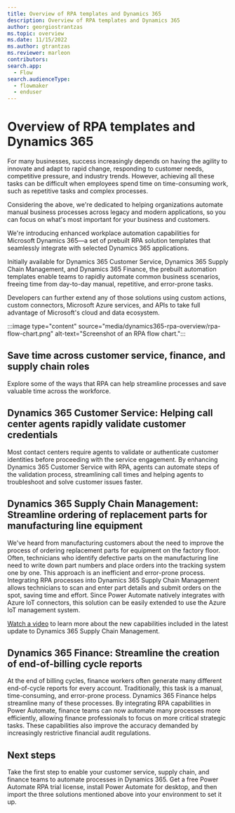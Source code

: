 ```yaml
---
title: Overview of RPA templates and Dynamics 365
description: Overview of RPA templates and Dynamics 365
author: georgiostrantzas
ms.topic: overview
ms.date: 11/15/2022
ms.author: gtrantzas
ms.reviewer: marleon
contributors:
search.app: 
  - Flow
search.audienceType: 
  - flowmaker
  - enduser
---
```


# Overview of RPA templates and Dynamics 365

For many businesses, success increasingly depends on having the agility to innovate and adapt to rapid change, responding to customer needs, competitive pressure, and industry trends. However, achieving all these tasks can be difficult when employees spend time on time-consuming work, such as repetitive tasks and complex processes.

Considering the above, we're dedicated to helping organizations automate manual business processes across legacy and modern applications, so you can focus on what's most important for your business and customers.

We're introducing enhanced workplace automation capabilities for Microsoft Dynamics 365—a set of prebuilt RPA solution templates that seamlessly integrate with selected Dynamics 365 applications.

Initially available for Dynamics 365 Customer Service, Dynamics 365 Supply Chain Management, and Dynamics 365 Finance, the prebuilt automation templates enable teams to rapidly automate common business scenarios, freeing time from day-to-day manual, repetitive, and error-prone tasks.

Developers can further extend any of those solutions using custom actions, custom connectors, Microsoft Azure services, and APIs to take full advantage of Microsoft's cloud and data ecosystem.

:::image type="content" source="media/dynamics365-rpa-overview/rpa-flow-chart.png" alt-text="Screenshot of an RPA flow chart.":::

## Save time across customer service, finance, and supply chain roles

Explore some of the ways that RPA can help streamline processes and save valuable time across the workforce.

## Dynamics 365 Customer Service: Helping call center agents rapidly validate customer credentials

Most contact centers require agents to validate or authenticate customer identities before proceeding with the service engagement. By enhancing Dynamics 365 Customer Service with RPA, agents can automate steps of the validation process, streamlining call times and helping agents to troubleshoot and solve customer issues faster.

## Dynamics 365 Supply Chain Management: Streamline ordering of replacement parts for manufacturing line equipment

We've heard from manufacturing customers about the need to improve the process of ordering replacement parts for equipment on the factory floor. Often, technicians who identify defective parts on the manufacturing line need to write down part numbers and place orders into the tracking system one by one. This approach is an inefficient and error-prone process. Integrating RPA processes into Dynamics 365 Supply Chain Management allows technicians to scan and enter part details and submit orders on the spot, saving time and effort. Since Power Automate natively integrates with Azure IoT connectors, this solution can be easily extended to use the Azure IoT management system.

[Watch a video](https://www.youtube.com/watch?v=LFbzJ6-H89w) to learn more about the new capabilities included in the latest update to Dynamics 365 Supply Chain Management.

## Dynamics 365 Finance: Streamline the creation of end-of-billing cycle reports

At the end of billing cycles, finance workers often generate many different end-of-cycle reports for every account. Traditionally, this task is a manual, time-consuming, and error-prone process. Dynamics 365 Finance helps streamline many of these processes. By integrating RPA capabilities in Power Automate, finance teams can now automate many processes more efficiently, allowing finance professionals to focus on more critical strategic tasks. These capabilities also improve the accuracy demanded by increasingly restrictive financial audit regulations.

## Next steps

Take the first step to enable your customer service, supply chain, and finance teams to automate processes in Dynamics 365. Get a free Power Automate RPA trial license, install Power Automate for desktop, and then import the three solutions mentioned above into your environment to set it up.